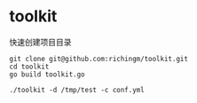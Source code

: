 # toolkit
快速创建项目目录

``` 
git clone git@github.com:richingm/toolkit.git
cd toolkit
go build toolkit.go

./toolkit -d /tmp/test -c conf.yml
```
